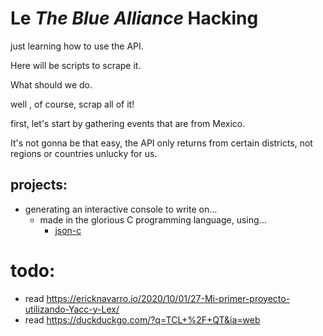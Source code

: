 # Le *The Blue Alliance* Hacking

just learning how to use the API.

Here will be scripts to scrape it.


What should we do.

well , of course, scrap all of it!

first, let's start by gathering events that are from Mexico. 

It's not gonna be that easy, the API only returns from certain districts, not regions or countries unlucky for us.


## projects:
- generating an interactive console to write on...
  - made in the glorious C programming language, using...
    - [json-c](https://github.com/json-c/json-c)


# todo:
- read https://ericknavarro.io/2020/10/01/27-Mi-primer-proyecto-utilizando-Yacc-y-Lex/
- read https://duckduckgo.com/?q=TCL+%2F+QT&ia=web
